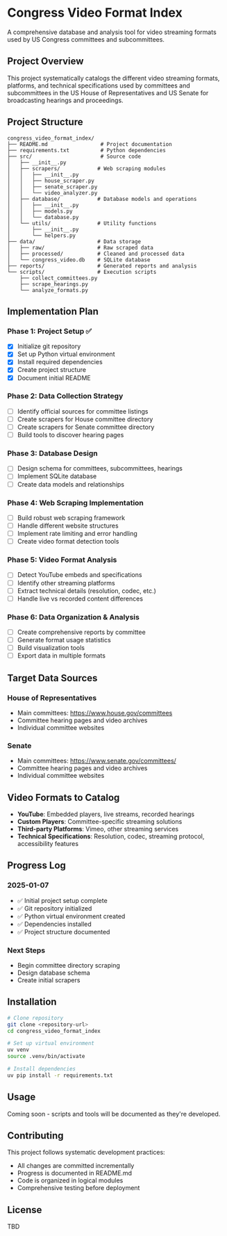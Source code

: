 # Congress Video Format Index

A comprehensive database and analysis tool for video streaming formats used by US Congress committees and subcommittees.

## Project Overview

This project systematically catalogs the different video streaming formats, platforms, and technical specifications used by committees and subcommittees in the US House of Representatives and US Senate for broadcasting hearings and proceedings.

## Project Structure

```
congress_video_format_index/
├── README.md                 # Project documentation
├── requirements.txt          # Python dependencies
├── src/                      # Source code
│   ├── __init__.py
│   ├── scrapers/            # Web scraping modules
│   │   ├── __init__.py
│   │   ├── house_scraper.py
│   │   ├── senate_scraper.py
│   │   └── video_analyzer.py
│   ├── database/            # Database models and operations
│   │   ├── __init__.py
│   │   ├── models.py
│   │   └── database.py
│   └── utils/               # Utility functions
│       ├── __init__.py
│       └── helpers.py
├── data/                    # Data storage
│   ├── raw/                 # Raw scraped data
│   ├── processed/           # Cleaned and processed data
│   └── congress_video.db    # SQLite database
├── reports/                 # Generated reports and analysis
└── scripts/                 # Execution scripts
    ├── collect_committees.py
    ├── scrape_hearings.py
    └── analyze_formats.py
```

## Implementation Plan

### Phase 1: Project Setup ✅
- [x] Initialize git repository
- [x] Set up Python virtual environment
- [x] Install required dependencies
- [x] Create project structure
- [x] Document initial README

### Phase 2: Data Collection Strategy
- [ ] Identify official sources for committee listings
- [ ] Create scrapers for House committee directory
- [ ] Create scrapers for Senate committee directory
- [ ] Build tools to discover hearing pages

### Phase 3: Database Design
- [ ] Design schema for committees, subcommittees, hearings
- [ ] Implement SQLite database
- [ ] Create data models and relationships

### Phase 4: Web Scraping Implementation
- [ ] Build robust web scraping framework
- [ ] Handle different website structures
- [ ] Implement rate limiting and error handling
- [ ] Create video format detection tools

### Phase 5: Video Format Analysis
- [ ] Detect YouTube embeds and specifications
- [ ] Identify other streaming platforms
- [ ] Extract technical details (resolution, codec, etc.)
- [ ] Handle live vs recorded content differences

### Phase 6: Data Organization & Analysis
- [ ] Create comprehensive reports by committee
- [ ] Generate format usage statistics
- [ ] Build visualization tools
- [ ] Export data in multiple formats

## Target Data Sources

### House of Representatives
- Main committees: https://www.house.gov/committees
- Committee hearing pages and video archives
- Individual committee websites

### Senate
- Main committees: https://www.senate.gov/committees/
- Committee hearing pages and video archives
- Individual committee websites

## Video Formats to Catalog

- **YouTube**: Embedded players, live streams, recorded hearings
- **Custom Players**: Committee-specific streaming solutions
- **Third-party Platforms**: Vimeo, other streaming services
- **Technical Specifications**: Resolution, codec, streaming protocol, accessibility features

## Progress Log

### 2025-01-07
- ✅ Initial project setup complete
- ✅ Git repository initialized
- ✅ Python virtual environment created
- ✅ Dependencies installed
- ✅ Project structure documented

### Next Steps
- Begin committee directory scraping
- Design database schema
- Create initial scrapers

## Installation

```bash
# Clone repository
git clone <repository-url>
cd congress_video_format_index

# Set up virtual environment
uv venv
source .venv/bin/activate

# Install dependencies
uv pip install -r requirements.txt
```

## Usage

Coming soon - scripts and tools will be documented as they're developed.

## Contributing

This project follows systematic development practices:
- All changes are committed incrementally
- Progress is documented in README.md
- Code is organized in logical modules
- Comprehensive testing before deployment

## License

TBD